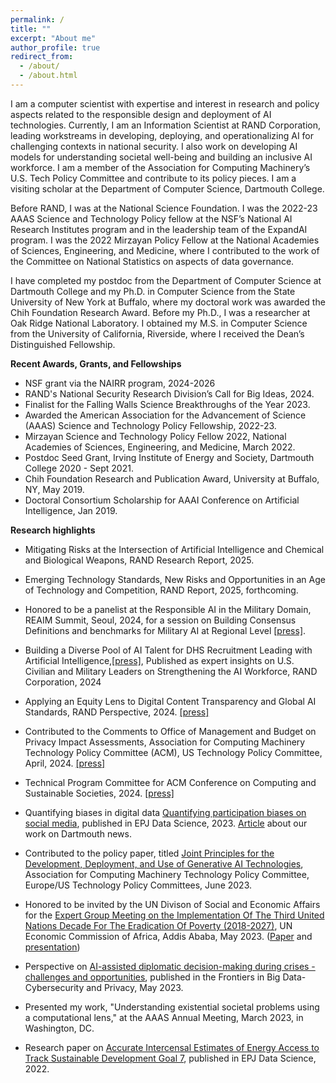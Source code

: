 ```yaml
---
permalink: /
title: ""
excerpt: "About me"
author_profile: true
redirect_from: 
  - /about/
  - /about.html
---
```

I am a computer scientist with expertise and interest in research and policy aspects related to the responsible design and deployment of AI technologies. Currently, I am an Information Scientist at RAND Corporation, leading workstreams in developing, deploying, and operationalizing AI for challenging contexts in national security. I also work on developing AI models for understanding societal well-being and building an inclusive AI workforce. I am a member of the Association for Computing Machinery’s U.S. Tech Policy Committee and contribute to its policy pieces. I am a visiting scholar at the Department of Computer Science, Dartmouth College.

Before RAND, I was at the National Science Foundation. I was the 2022-23 AAAS Science and Technology Policy fellow at the NSF’s National AI Research Institutes program and in the leadership team of the ExpandAI program. I was the 2022 Mirzayan Policy Fellow at the National Academies of Sciences, Engineering, and Medicine, where I contributed to the work of the Committee on National Statistics on aspects of data governance.

I have completed my postdoc from the Department of Computer Science at Dartmouth College and my Ph.D. in Computer Science from the State University of New York at Buffalo, where my doctoral work was awarded the Chih Foundation Research Award. Before my Ph.D., I was a researcher at Oak Ridge National Laboratory. I obtained my M.S. in Computer Science from the University of California, Riverside, where I received the Dean’s Distinguished Fellowship. 

<b>Recent Awards, Grants, and Fellowships</b>
* NSF grant via the NAIRR program, 2024-2026
* RAND's National Security Research Division’s Call for Big Ideas, 2024.
* Finalist for the Falling Walls Science Breakthroughs of the Year 2023.
* Awarded the American Association for the Advancement of Science (AAAS) Science and Technology Policy Fellowship, 2022-23.
* Mirzayan Science and Technology Policy Fellow 2022, National Academies of Sciences, Engineering, and Medicine, March 2022.
* Postdoc Seed Grant, Irving Institute of Energy and Society, Dartmouth College 2020 - Sept 2021.
* Chih Foundation Research and Publication Award, University at Buffalo, NY, May 2019.
* Doctoral Consortium Scholarship for AAAI Conference on Artificial Intelligence, Jan 2019.
  
<b> Research highlights</b> 
* Mitigating Risks at the Intersection of Artificial Intelligence and Chemical and Biological Weapons, RAND Research Report, 2025.
* Emerging Technology Standards, New Risks and Opportunities in an Age of Technology and Competition, RAND Report, 2025, forthcoming.
* Honored to be a panelist at the Responsible AI in the Military Domain, REAIM Summit, Seoul, 2024, for a session on Building Consensus Definitions and benchmarks for Military AI at Regional Level <a href="https://reaim2024.kr/home/reaimeng/board/bbsReaimDetail.do">[press]</a>.
* Building a Diverse Pool of AI Talent for DHS Recruitment Leading with Artificial Intelligence,<a href="https://www.rand.org/pubs/perspectives/PEA3414-1.html#document-details">[press]</a>, Published as expert insights on U.S. Civilian and Military Leaders on Strengthening the AI Workforce, RAND Corporation, 2024
* Applying an Equity Lens to Digital Content Transparency and Global AI Standards, RAND Perspective, 2024. <a href="https://www.rand.org/pubs/perspectives/PEA3379-1.html">[press]</a>
* Contributed to the Comments to Office of Management and Budget on Privacy Impact Assessments, Association
for Computing Machinery Technology Policy Committee (ACM), US Technology Policy Committee, April, 2024. <a href="https://www.acm.org/binaries/content/assets/public-policy/finalacm_ustpc_omb_pia_comments.pdf">[press]</a>
* Technical Program Committee for ACM Conference on Computing and Sustainable Societies, 2024. <a href="https://compass.acm.org/technical-program-committee/">[press]</a>
* Quantifying biases in digital data <a href="https://epjdatascience.springeropen.com/articles/10.1140/epjds/s13688-023-00405-6">Quantifying participation biases on social media</a>, published in EPJ Data Science, 2023. <a href="https://home.dartmouth.edu/news/2023/09/defining-participation-bias-social-media">Article</a> about our work on Dartmouth news.

* Contributed to the policy paper, titled <a href="https://www.acm.org/binaries/content/assets/public-policy/ustpc-approved-generative-ai-principles">Joint Principles for the Development, Deployment, and Use of Generative AI Technologies</a>, Association for Computing Machinery Technology Policy Committee, Europe/US Technology Policy Committees, June 2023.

* Honored to be invited by the UN Divison of Social and Economic Affairs for the <a href="https://social.desa.un.org/events/egm-third-un-decade-eradication-poverty">Expert Group Meeting on the Implementation Of The Third United Nations Decade For The Eradication Of Poverty (2018-2027)</a>, UN Economic Commission of Africa, Addis Ababa, May 2023. (<a href="https://social.desa.un.org/sites/default/files/inline-files/POKHRIYAL_Paper.rev_.pdf">Paper</a> and <a href="https://social.desa.un.org/sites/default/files/inline-files/Neeti%20Pokhriyal_PPT.rev_.pdf">presentation</a>)

* Perspective on <a href="https://www.frontiersin.org/articles/10.3389/fdata.2023.1183313/full">AI-assisted diplomatic decision-making during crises - challenges and opportunities</a>, published in the Frontiers in Big Data-Cybersecurity and Privacy, May 2023.

* Presented my work, "Understanding existential societal problems using a computational lens," at the AAAS Annual Meeting, March 2023, in Washington, DC.

* Research paper on <a href="https://epjdatascience.springeropen.com/articles/10.1140/epjds/s13688-022-00371-5">Accurate Intercensal Estimates of Energy Access to Track Sustainable Development Goal 7</a>, published in EPJ Data Science, 2022. 

